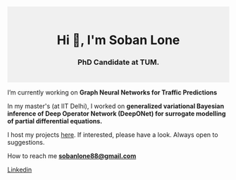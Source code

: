 
<div align="center" style="background-color: #f0f0f0; padding: 20px;">
    <h1>Hi 👋, I'm Soban Lone</h1>
    <h3>PhD Candidate at TUM. </h3>
</div>

I’m currently working on **Graph Neural Networks for Traffic Predictions**

In my master's (at IIT Delhi), I worked on **generalized variational Bayesian inference of Deep Operator Network (DeepONet) for surrogate modelling of partial differential equations.**

I host my projects [here](https://github.com/sob-ANN/Projects). If interested, please have a look. Always open to suggestions.

How to reach me **sobanlone88@gmail.com**

[Linkedin](https://www.linkedin.com/in/soban-lone-0b7177170/)
